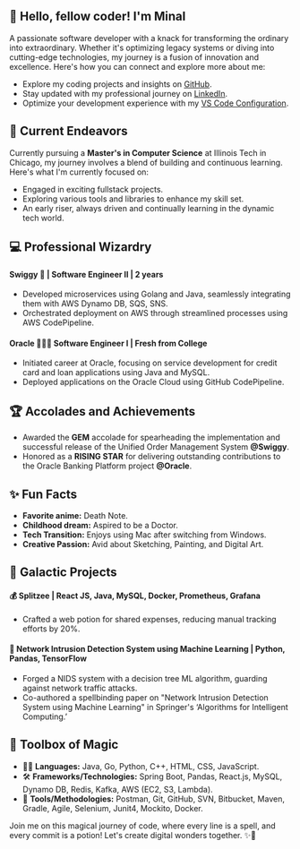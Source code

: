 ## 👋 Hello, fellow coder! I'm Minal

A passionate software developer with a knack for transforming the ordinary into extraordinary. Whether it's optimizing legacy systems or diving into cutting-edge technologies, my journey is a fusion of innovation and excellence. Here's how you can connect and explore more about me:

<!-- - Check out my [website]() for a comprehensive overview. -->
- Explore my coding projects and insights on [GitHub](https://github.com/minal-kyada).
- Stay updated with my professional journey on [LinkedIn](https://www.linkedin.com/in/minal-kyada/).
- Optimize your development experience with my [VS Code Configuration](https://github.com/minal-kyada/vscode-settings).

## 🔭 Current Endeavors 

Currently pursuing a **Master's in Computer Science** at Illinois Tech in Chicago, my journey involves a blend of building and continuous learning. Here's what I'm currently focused on:

- Engaged in exciting fullstack projects.
- Exploring various tools and libraries to enhance my skill set.
- An early riser, always driven and continually learning in the dynamic tech world.

## 💻 Professional Wizardry

#### Swiggy 🍟 | Software Engineer II | 2 years

- Developed microservices using Golang and Java, seamlessly integrating them with AWS Dynamo DB, SQS, SNS.
- Orchestrated deployment on AWS through streamlined processes using AWS CodePipeline.

#### Oracle 👩🏻‍💻  Software Engineer I | Fresh from College

- Initiated career at Oracle, focusing on service development for credit card and loan applications using Java and MySQL.
- Deployed applications on the Oracle Cloud using GitHub CodePipeline.

## 🏆 Accolades and Achievements

- Awarded the **GEM** accolade for spearheading the implementation and successful release of the Unified Order Management System **@Swiggy**.
- Honored as a **RISING STAR** for delivering outstanding contributions to the Oracle Banking Platform project **@Oracle**.

## ✨ Fun Facts 

- **Favorite anime:** Death Note.
- **Childhood dream:** Aspired to be a Doctor.
- **Tech Transition:** Enjoys using Mac after switching from Windows.
- **Creative Passion:** Avid about Sketching, Painting, and Digital Art.

## 🚀 Galactic Projects

#### 💰 Splitzee | React JS, Java, MySQL, Docker, Prometheus, Grafana
- Crafted a web potion for shared expenses, reducing manual tracking efforts by 20%.

#### 📝 Network Intrusion Detection System using Machine Learning | Python, Pandas, TensorFlow
- Forged a NIDS system with a decision tree ML algorithm, guarding against network traffic attacks.
- Co-authored a spellbinding paper on "Network Intrusion Detection System using Machine Learning" in Springer's ‘Algorithms for Intelligent Computing.’

## 🔧 Toolbox of Magic

- 🧙‍♂️ **Languages:** Java, Go, Python, C++, HTML, CSS, JavaScript.
- 🛠️ **Frameworks/Technologies:** Spring Boot, Pandas, React.js, MySQL, Dynamo DB, Redis, Kafka, AWS (EC2, S3, Lambda).
- 🧰 **Tools/Methodologies:** Postman, Git, GitHub, SVN, Bitbucket, Maven, Gradle, Agile, Selenium, Junit4, Mockito, Docker.

Join me on this magical journey of code, where every line is a spell, and every commit is a potion! Let's create digital wonders together. ✨🚀
